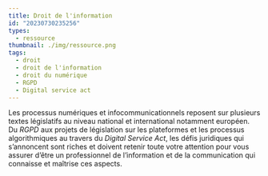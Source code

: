 ```yaml
---
title: Droit de l'information
id: "20230730235256"
types:
  - ressource
thumbnail: ./img/ressource.png
tags:
  - droit
  - droit de l'information
  - droit du numérique
  - RGPD
  - Digital service act
---
```



Les processus numériques et infocommunicationnels reposent sur plusieurs textes législatifs au niveau national et international notamment européen. Du *RGPD* aux projets de législation sur les plateformes et les processus algorithmiques au travers du *Digital Service Act*, les défis juridiques qui s’annoncent sont riches et doivent retenir toute votre attention pour vous assurer d’être un professionnel de l’information et de la communication qui connaisse et maîtrise ces aspects.

